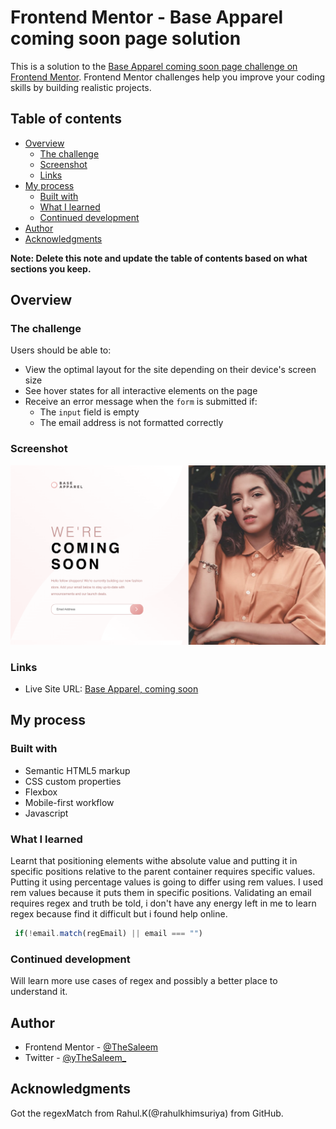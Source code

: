 # Frontend Mentor - Base Apparel coming soon page solution

This is a solution to the [Base Apparel coming soon page challenge on Frontend Mentor](https://www.frontendmentor.io/challenges/base-apparel-coming-soon-page-5d46b47f8db8a7063f9331a0). Frontend Mentor challenges help you improve your coding skills by building realistic projects. 

## Table of contents

- [Overview](#overview)
  - [The challenge](#the-challenge)
  - [Screenshot](#screenshot)
  - [Links](#links)
- [My process](#my-process)
  - [Built with](#built-with)
  - [What I learned](#what-i-learned)
  - [Continued development](#continued-development)
- [Author](#author)
- [Acknowledgments](#acknowledgments)

**Note: Delete this note and update the table of contents based on what sections you keep.**

## Overview

### The challenge

Users should be able to:

- View the optimal layout for the site depending on their device's screen size
- See hover states for all interactive elements on the page
- Receive an error message when the `form` is submitted if:
  - The `input` field is empty
  - The email address is not formatted correctly

### Screenshot

![](./images/Screenshot.png)


### Links

- Live Site URL: [Base Apparel, coming soon](https://sm-base-apparel.netlify.app/)
## My process

### Built with

- Semantic HTML5 markup
- CSS custom properties
- Flexbox
- Mobile-first workflow
- Javascript


### What I learned

Learnt that positioning elements withe absolute value and putting it in specific positions relative to the parent container requires specific values. Putting it using percentage values is going to differ using rem values. I used rem values because it puts them in specific positions. 
Validating an email requires regex and truth be told, i don't have any energy left in me to learn regex because  find it difficult  but i found help online.

```js
 if(!email.match(regEmail) || email === "")

```

### Continued development

Will learn more use cases of regex and possibly a better place to understand it.


## Author

- Frontend Mentor - [@TheSaleem](https://www.frontendmentor.io/profile/thesaleem)
- Twitter - [@yTheSaleem_](https://www.twitter.com/thesaleem_)


## Acknowledgments

Got the regexMatch from Rahul.K(@rahulkhimsuriya) from GitHub.

